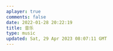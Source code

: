 ```yaml
---
aplayer: true
comments: false
date: 2022-01-28 20:22:19
title: 音乐
type: music
updated: Sat, 29 Apr 2023 08:07:11 GMT
---
```

